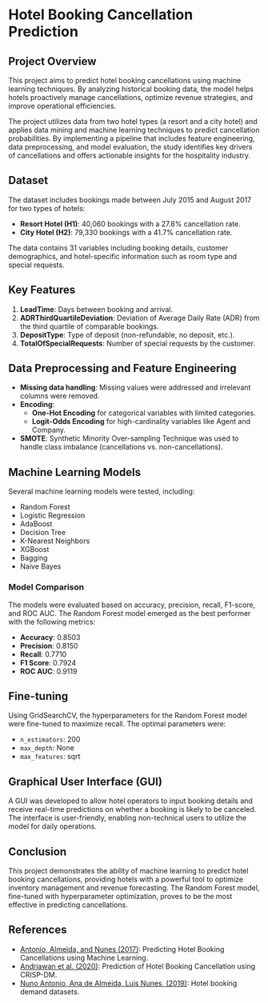 # Hotel Booking Cancellation Prediction

## Project Overview

This project aims to predict hotel booking cancellations using machine learning techniques. By analyzing historical booking data, the model helps hotels proactively manage cancellations, optimize revenue strategies, and improve operational efficiencies.

The project utilizes data from two hotel types (a resort and a city hotel) and applies data mining and machine learning techniques to predict cancellation probabilities. By implementing a pipeline that includes feature engineering, data preprocessing, and model evaluation, the study identifies key drivers of cancellations and offers actionable insights for the hospitality industry.

## Dataset

The dataset includes bookings made between July 2015 and August 2017 for two types of hotels:

- **Resort Hotel (H1)**: 40,060 bookings with a 27.8% cancellation rate.
- **City Hotel (H2)**: 79,330 bookings with a 41.7% cancellation rate.

The data contains 31 variables including booking details, customer demographics, and hotel-specific information such as room type and special requests.

## Key Features

1. **LeadTime**: Days between booking and arrival.
2. **ADRThirdQuartileDeviation**: Deviation of Average Daily Rate (ADR) from the third quartile of comparable bookings.
3. **DepositType**: Type of deposit (non-refundable, no deposit, etc.).
4. **TotalOfSpecialRequests**: Number of special requests by the customer.

## Data Preprocessing and Feature Engineering

- **Missing data handling**: Missing values were addressed and irrelevant columns were removed.
- **Encoding**: 
  - **One-Hot Encoding** for categorical variables with limited categories.
  - **Logit-Odds Encoding** for high-cardinality variables like Agent and Company.
- **SMOTE**: Synthetic Minority Over-sampling Technique was used to handle class imbalance (cancellations vs. non-cancellations).

## Machine Learning Models

Several machine learning models were tested, including:
- Random Forest
- Logistic Regression
- AdaBoost
- Decision Tree
- K-Nearest Neighbors
- XGBoost
- Bagging
- Naive Bayes

### Model Comparison

The models were evaluated based on accuracy, precision, recall, F1-score, and ROC AUC. The Random Forest model emerged as the best performer with the following metrics:

- **Accuracy**: 0.8503
- **Precision**: 0.8150
- **Recall**: 0.7710
- **F1 Score**: 0.7924
- **ROC AUC**: 0.9119

## Fine-tuning

Using GridSearchCV, the hyperparameters for the Random Forest model were fine-tuned to maximize recall. The optimal parameters were:

- `n_estimators`: 200
- `max_depth`: None
- `max_features`: sqrt

## Graphical User Interface (GUI)

A GUI was developed to allow hotel operators to input booking details and receive real-time predictions on whether a booking is likely to be canceled. The interface is user-friendly, enabling non-technical users to utilize the model for daily operations.

## Conclusion

This project demonstrates the ability of machine learning to predict hotel booking cancellations, providing hotels with a powerful tool to optimize inventory management and revenue forecasting. The Random Forest model, fine-tuned with hyperparameter optimization, proves to be the most effective in predicting cancellations.

## References

- [Antonio, Almeida, and Nunes (2017)](https://doi.org/10.1109/ICMLA.2017.00-11): Predicting Hotel Booking Cancellations using Machine Learning.
- [Andriawan et al. (2020)](https://doi.org/10.1109/ICICoS51170.2020.9299011): Prediction of Hotel Booking Cancellation using CRISP-DM.
- [Nuno Antonio, Ana de Almeida, Luis Nunes, (2019)](https://doi.org/10.1016/j.dib.2018.11.126): Hotel booking demand datasets.

